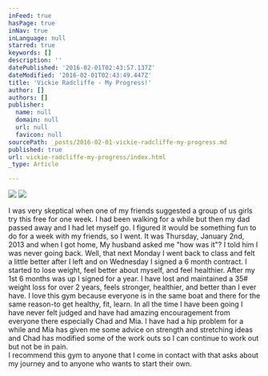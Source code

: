 ```yaml
---
inFeed: true
hasPage: true
inNav: true
inLanguage: null
starred: true
keywords: []
description: ''
datePublished: '2016-02-01T02:43:57.137Z'
dateModified: '2016-02-01T02:43:49.447Z'
title: 'Vickie Radcliffe - My Progress!'
author: []
authors: []
publisher:
  name: null
  domain: null
  url: null
  favicon: null
sourcePath: _posts/2016-02-01-vickie-radcliffe-my-progress.md
published: true
url: vickie-radcliffe-my-progress/index.html
_type: Article

---
```

![](https://the-grid-user-content.s3-us-west-2.amazonaws.com/c8f75564-a2de-4e98-a130-1d40b2f03145.jpg)
![](https://the-grid-user-content.s3-us-west-2.amazonaws.com/7517a4c4-a545-406e-a3a6-1595d67d3877.jpg)

I was very skeptical when one of my friends suggested a group of us girls try this free for one week.  I had been walking for a while but then my dad passed away and I had let myself go.  I figured it would be something fun to do for a week with my friends, so I went.  It was Thursday, January 2nd, 2013 and when I got home, My husband asked me "how was it"?  I told him I was never going back.  Well, that next Monday I went back to class and felt a little better after I left and on Wednesday I signed a 6 month contract.  I started to lose weight, feel better about myself, and feel healthier.  After my 1st 6 months was up I signed for a year.   I have lost and maintained a 35\# weight loss for over 2 years, feels stronger, healthier, and better than I ever have.  I love this gym because everyone is in the same boat and there for the same reason-to get healthy, fit, learn.  In all the time I have been going I have never felt judged and have had amazing encouragement from everyone there especially Chad and Mia.  I have had a hip problem for a while and Mia has given me some advice on strength and stretching ideas and Chad has modified some of the work outs so I can continue to work out but not be in pain.  
I recommend this gym to anyone that I come in contact with that asks about my journey and to anyone who wants to start their own.